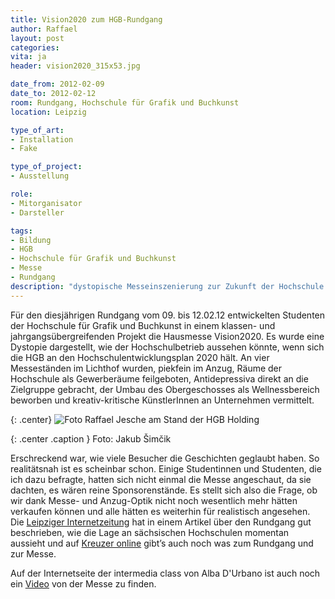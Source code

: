 ```yaml
---
title: Vision2020 zum HGB-Rundgang
author: Raffael
layout: post
categories:
vita: ja
header: vision2020_315x53.jpg

date_from: 2012-02-09
date_to: 2012-02-12
room: Rundgang, Hochschule für Grafik und Buchkunst
location: Leipzig

type_of_art:
- Installation
- Fake

type_of_project:
- Ausstellung

role:
- Mitorganisator
- Darsteller

tags:
- Bildung
- HGB
- Hochschule für Grafik und Buchkunst
- Messe
- Rundgang
description: "dystopische Messeinszenierung zur Zukunft der Hochschule für Grafik und Buchkunst Leipzig in Bezug auf den Hochschulentwicklungsplan 2020"
---
```


Für den diesjährigen Rundgang vom 09. bis 12.02.12 entwickelten Studenten der Hochschule für Grafik und Buchkunst in einem klassen- und jahrgangsübergreifenden Projekt die Hausmesse Vision2020. Es wurde eine Dystopie dargestellt, wie der Hochschulbetrieb aussehen könnte, wenn sich die HGB an den Hochschulentwicklungsplan 2020 hält. An vier Messeständen im Lichthof wurden, piekfein im Anzug, Räume der Hochschule als Gewerberäume feilgeboten, Antidepressiva direkt an die Zielgruppe gebracht, der Umbau des Obergeschosses als Wellnessbereich beworben und kreativ-kritische KünstlerInnen an Unternehmen vermittelt.

{: .center}
![Foto Raffael Jesche am Stand der HGB Holding]({{site.imgpath}}/vision2020-raffael-jesche_web_500px.jpg)

{: .center .caption }
Foto: Jakub Šimčik

Erschreckend war, wie viele Besucher die Geschichten geglaubt haben. So realitätsnah ist es scheinbar schon. Einige Studentinnen und Studenten, die ich dazu befragte, hatten sich nicht einmal die Messe angeschaut, da sie dachten, es wären reine Sponsorenstände. Es stellt sich also die Frage, ob wir dank Messe- und Anzug-Optik nicht noch wesentlich mehr hätten verkaufen können und alle hätten es weiterhin für realistisch angesehen. Die [Leipziger Internetzeitung][1] hat in einem Artikel über den Rundgang gut beschrieben, wie die Lage an sächsischen Hochschulen momentan aussieht und auf [Kreuzer online][2] gibt’s auch noch was zum Rundgang und zur Messe.

Auf der Internetseite der intermedia class von Alba D'Urbano ist auch noch ein [Video][3] von der Messe zu finden.

 [1]: http://www.l-iz.de/Kultur/Ausstellungen/2012/02/HGB-Rundgang-2012-Der-Mainstream-ist-vorueber-Die-Kunst-ist-da-40152.html
 [2]: http://kreuzer-leipzig.de/2012/02/10/lass-gucken-kuenstler/
 [3]: http://www.hgb-leipzig.de/fkdurbano/?page_id=5994#video0